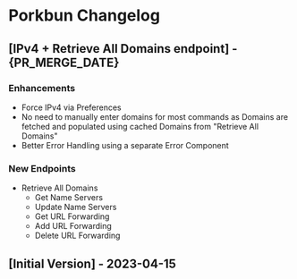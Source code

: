 # Porkbun Changelog

## [IPv4 + Retrieve All Domains endpoint] - {PR_MERGE_DATE}

### Enhancements

- Force IPv4 via Preferences
- No need to manually enter domains for most commands as Domains are fetched and populated using cached Domains from "Retrieve All Domains"
- Better Error Handling using a separate Error Component

### New Endpoints

- Retrieve All Domains
    - Get Name Servers
    - Update Name Servers
    - Get URL Forwarding
    - Add URL Forwarding
    - Delete URL Forwarding

## [Initial Version] - 2023-04-15